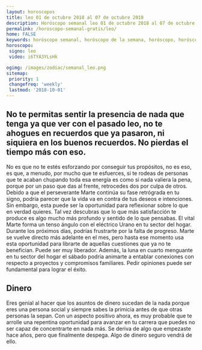 ```yaml
---
layout: horoscopos
title: leo 01 de octubre 2018 al 07 de octubre 2018 
description: Horóscopo semanal leo 01 de octubre 2018 al 07 de octubre 2018. No te permitas sentir la presencia de nada que tenga ya que ver con el pasado leo, no te ahogues en recuerdos que ya pasaron, ni siquiera en los buenos recuerdos. No pierdas el tiempo más con eso. 
permalink: /horoscopo-semanal-gratis/leo/
home: FALSE
keywords: horóscopo semanal, horóscopo de la semana, horóscopo, horóscopo gratis,horóscopos, horóscopo esperanza gracia, horoscopos leo la semana, horóscopos gratis, Tarot, Astrologia, Zodíaco, leo, horoscopo gratis, semanal
horoscopo:
 signo: leo
 video: i6TYA3YLsHk

ogimg: /images/zodiac/semanal_leo.png
sitemap:
 priority: 1
 changefreq: 'weekly'
 lastmod: '2018-10-01'
---
```




## No te permitas sentir la presencia de nada que tenga ya que ver con el pasado leo, no te ahogues en recuerdos que ya pasaron, ni siquiera en los buenos recuerdos. No pierdas el tiempo más con eso. 

No es que no te estés esforzando por conseguir tus propósitos, no es eso, es que, a menudo, por mucho que te esfuerces, si te rodeas de personas que te acaban chupando toda esa energía es como si nada valiera la pena, porque por un paso que das al frente, retrocedes dos por culpa de otros.
Debido a que el perseverante Marte continúa su fase retrógrada en tu signo, podría parecer que la vida va en contra de tus deseos e intenciones. Sin embargo, esta puede ser la oportunidad para reflexionar sobre lo que en verdad quieres. Tal vez descubras que lo que más satisfacción te produce es algo mucho más profundo y sentido de lo que pensabas. 
El vital Marte forma un tenso ángulo con el eléctrico Urano en tu sector del hogar. Durante los próximos días, podrías frustrarte por la falta de progreso. Marte se vuelve directo más adelante en el mes, pero hasta ese momento usa esta oportunidad para librarte de aquellas cuestiones que ya no te benefician. Puede ser muy liberador. Además, la luna en cuarto menguante en tu sector del hogar el sábado podría animarte a entablar conexiones con respecto a proyectos y compromisos familiares. Pedir opiniones puede ser fundamental para lograr el éxito.

## Dinero

Eres genial al hacer que los asuntos de dinero sucedan de la nada porque eres una persona social y siempre sabes la primicia antes de que otras personas la sepan. Con un aspecto positivo ahora, es muy probable que te arrolle una repentina oportunidad para avanzar en tu carrera que puedes no ser capaz de concentrarte en nada más. Se deriva de algo que empezaste hace años, pero que finalmente despega. Algo de dinero seguro vendrá de ello.